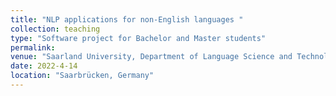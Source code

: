 ```yaml
---
title: "NLP applications for non-English languages "
collection: teaching
type: "Software project for Bachelor and Master students"
permalink:
venue: "Saarland University, Department of Language Science and Technology"
date: 2022-4-14
location: "Saarbrücken, Germany"
---
```

